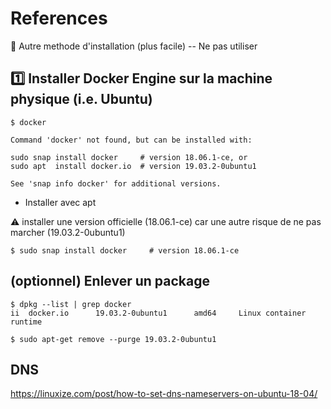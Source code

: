 # References

:bookmark: Autre methode d'installation (plus facile) -- Ne pas utiliser


## :one: Installer Docker Engine sur la machine physique (i.e. Ubuntu)


```
$ docker

Command 'docker' not found, but can be installed with:

sudo snap install docker     # version 18.06.1-ce, or
sudo apt  install docker.io  # version 19.03.2-0ubuntu1

See 'snap info docker' for additional versions.
```


* Installer avec apt 

:warning: installer une version officielle (18.06.1-ce) car une autre risque de ne pas marcher (19.03.2-0ubuntu1)

```
$ sudo snap install docker     # version 18.06.1-ce
```

## (optionnel) Enlever un package

```
$ dpkg --list | grep docker
ii  docker.io      19.03.2-0ubuntu1      amd64     Linux container runtime
```

```
$ sudo apt-get remove --purge 19.03.2-0ubuntu1
```


## DNS

https://linuxize.com/post/how-to-set-dns-nameservers-on-ubuntu-18-04/
